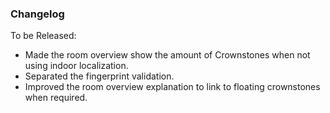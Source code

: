### Changelog

To be Released:

- Made the room overview show the amount of Crownstones when not using indoor localization.
- Separated the fingerprint validation.
- Improved the room overview explanation to link to floating crownstones when required.